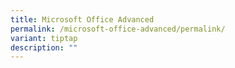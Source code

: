 ```yaml
---
title: Microsoft Office Advanced
permalink: /microsoft-office-advanced/permalink/
variant: tiptap
description: ""
---
```

